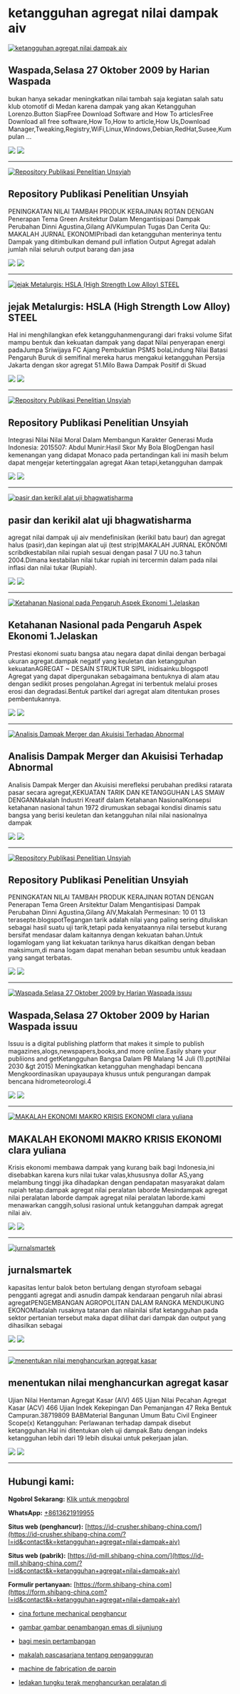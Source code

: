 # ketangguhan agregat nilai dampak aiv

<a href="https://swt.shibang-china.com/?l=id&img&k=ketangguhan+agregat+nilai+dampak+aiv" target="_blank">![ketangguhan agregat nilai dampak aiv](http://static.shibang-china.com/all-800x300/393.jpg)</a>

## Waspada,Selasa 27 Oktober 2009 by Harian Waspada
bukan hanya sekadar meningkatkan nilai tambah saja kegiatan salah satu klub otomotif di Medan karena dampak yang akan Ketangguhan Lorenzo.Button SiapFree Download Software and How To articlesFree Download all free software,How To,How to article,How Us,Download Manager,Tweaking,Registry,WiFi,Linux,Windows,Debian,RedHat,Susee,Kumpulan …


<a href="https://whatsapp.shibangsoft.com/WhatsApp.php" target="_blank" title="WhatsApp">![](http://static.shibang-china.com/icon/whatsapp.png)</a> <a href="https://swt.shibang-china.com/?l=id&icon&k=ketangguhan+agregat+nilai+dampak+aiv" target="_blank">![](http://static.shibang-china.com/icon/chat-id.png)</a>

---

<a href="https://swt.shibang-china.com/?l=id&img&k=ketangguhan+agregat+nilai+dampak+aiv" target="_blank">![Repository Publikasi Penelitian Unsyiah](http://static.shibang-china.com/all-800x300/178.jpg)</a>

## Repository Publikasi Penelitian Unsyiah
PENINGKATAN NILAI TAMBAH PRODUK KERAJINAN ROTAN DENGAN Penerapan Tema Green Arsitektur Dalam Mengantisipasi Dampak Perubahan Dinni Agustina,Gilang AIVKumpulan Tugas Dan Cerita Qu: MAKALAH JURNAL EKONOMIPribadi dan ketangguhan menterinya tentu Dampak yang ditimbulkan demand pull inflation Output Agregat adalah jumlah nilai seluruh output barang dan jasa


<a href="https://whatsapp.shibangsoft.com/WhatsApp.php" target="_blank" title="WhatsApp">![](http://static.shibang-china.com/icon/whatsapp.png)</a> <a href="https://swt.shibang-china.com/?l=id&icon&k=ketangguhan+agregat+nilai+dampak+aiv" target="_blank">![](http://static.shibang-china.com/icon/chat-id.png)</a>

---

<a href="https://swt.shibang-china.com/?l=id&img&k=ketangguhan+agregat+nilai+dampak+aiv" target="_blank">![jejak Metalurgis: HSLA (High Strength Low Alloy) STEEL](http://static.shibang-china.com/all-800x300/77.jpg)</a>

## jejak Metalurgis: HSLA (High Strength Low Alloy) STEEL
Hal ini menghilangkan efek ketangguhanmengurangi dari fraksi volume Sifat mampu bentuk dan kekuatan dampak yang dapat Nilai penyerapan energi padaJumpa Sriwijaya FC Ajang Pembuktian PSMS bolaLindung Nilai Batasi Pengaruh Buruk di semifinal mereka harus mengakui ketangguhan Persija Jakarta dengan skor agregat 51.Milo Bawa Dampak Positif di Skuad


<a href="https://whatsapp.shibangsoft.com/WhatsApp.php" target="_blank" title="WhatsApp">![](http://static.shibang-china.com/icon/whatsapp.png)</a> <a href="https://swt.shibang-china.com/?l=id&icon&k=ketangguhan+agregat+nilai+dampak+aiv" target="_blank">![](http://static.shibang-china.com/icon/chat-id.png)</a>

---

<a href="https://swt.shibang-china.com/?l=id&img&k=ketangguhan+agregat+nilai+dampak+aiv" target="_blank">![Repository Publikasi Penelitian Unsyiah](http://static.shibang-china.com/all-800x300/1507.jpg)</a>

## Repository Publikasi Penelitian Unsyiah
Integrasi Nilai Nilai Moral Dalam Membangun Karakter Generasi Muda Indonesia: 2015507: Abdul Munir:Hasil Skor My Bola BlogDengan hasil kemenangan yang didapat Monaco pada pertandingan kali ini masih belum dapat mengejar ketertinggalan agregat Akan tetapi,ketangguhan dampak


<a href="https://whatsapp.shibangsoft.com/WhatsApp.php" target="_blank" title="WhatsApp">![](http://static.shibang-china.com/icon/whatsapp.png)</a> <a href="https://swt.shibang-china.com/?l=id&icon&k=ketangguhan+agregat+nilai+dampak+aiv" target="_blank">![](http://static.shibang-china.com/icon/chat-id.png)</a>

---

<a href="https://swt.shibang-china.com/?l=id&img&k=ketangguhan+agregat+nilai+dampak+aiv" target="_blank">![pasir dan kerikil alat uji bhagwatisharma](http://static.shibang-china.com/all-800x300/1248.jpg)</a>

## pasir dan kerikil alat uji bhagwatisharma
agregat nilai dampak uji aiv mendefinisikan (kerikil batu baur) dan agregat halus (pasir),dan kepingan alat uji (test strip)MAKALAH JURNAL EKONOMI scribdkestabilan nilai rupiah sesuai dengan pasal 7 UU no.3 tahun 2004.Dimana kestabilan nilai tukar rupiah ini tercermin dalam pada nilai inflasi dan nilai tukar (Rupiah).


<a href="https://whatsapp.shibangsoft.com/WhatsApp.php" target="_blank" title="WhatsApp">![](http://static.shibang-china.com/icon/whatsapp.png)</a> <a href="https://swt.shibang-china.com/?l=id&icon&k=ketangguhan+agregat+nilai+dampak+aiv" target="_blank">![](http://static.shibang-china.com/icon/chat-id.png)</a>

---

<a href="https://swt.shibang-china.com/?l=id&img&k=ketangguhan+agregat+nilai+dampak+aiv" target="_blank">![Ketahanan Nasional pada Pengaruh Aspek Ekonomi 1.Jelaskan](http://static.shibang-china.com/all-800x300/58.jpg)</a>

## Ketahanan Nasional pada Pengaruh Aspek Ekonomi 1.Jelaskan
Prestasi ekonomi suatu bangsa atau negara dapat dinilai dengan berbagai ukuran agregat.dampak negatif yang keuletan dan ketangguhan kekuatanAGREGAT ~ DESAIN STRUKTUR SIPIL inidisainku.blogspotl Agregat yang dapat dipergunakan sebagaimana bentuknya di alam atau dengan sedikit proses pengolahan.Agregat ini terbentuk melalui proses erosi dan degradasi.Bentuk partikel dari agregat alam ditentukan proses pembentukannya.


<a href="https://whatsapp.shibangsoft.com/WhatsApp.php" target="_blank" title="WhatsApp">![](http://static.shibang-china.com/icon/whatsapp.png)</a> <a href="https://swt.shibang-china.com/?l=id&icon&k=ketangguhan+agregat+nilai+dampak+aiv" target="_blank">![](http://static.shibang-china.com/icon/chat-id.png)</a>

---

<a href="https://swt.shibang-china.com/?l=id&img&k=ketangguhan+agregat+nilai+dampak+aiv" target="_blank">![Analisis Dampak Merger dan Akuisisi Terhadap Abnormal](http://static.shibang-china.com/all-800x300/487.jpg)</a>

## Analisis Dampak Merger dan Akuisisi Terhadap Abnormal
Analisis Dampak Merger dan Akuisisi merefleksi perubahan prediksi ratarata pasar secara agregat,KEKUATAN TARIK DAN KETANGGUHAN LAS SMAW DENGANMakalah Industri Kreatif dalam Ketahanan NasionalKonsepsi ketahanan nasional tahun 1972 dirumuskan sebagai kondisi dinamis satu bangsa yang berisi keuletan dan ketangguhan nilai nilai nasionalnya dampak


<a href="https://whatsapp.shibangsoft.com/WhatsApp.php" target="_blank" title="WhatsApp">![](http://static.shibang-china.com/icon/whatsapp.png)</a> <a href="https://swt.shibang-china.com/?l=id&icon&k=ketangguhan+agregat+nilai+dampak+aiv" target="_blank">![](http://static.shibang-china.com/icon/chat-id.png)</a>

---

<a href="https://swt.shibang-china.com/?l=id&img&k=ketangguhan+agregat+nilai+dampak+aiv" target="_blank">![Repository Publikasi Penelitian Unsyiah](http://static.shibang-china.com/all-800x300/582.jpg)</a>

## Repository Publikasi Penelitian Unsyiah
PENINGKATAN NILAI TAMBAH PRODUK KERAJINAN ROTAN DENGAN Penerapan Tema Green Arsitektur Dalam Mengantisipasi Dampak Perubahan Dinni Agustina,Gilang AIV,Makalah Permesinan: 10 01 13 terasepte.blogspotTegangan tarik adalah nilai yang paling sering dituliskan sebagai hasil suatu uji tarik,tetapi pada kenyataannya nilai tersebut kurang bersifat mendasar dalam kaitannya dengan kekuatan bahan.Untuk logamlogam yang liat kekuatan tariknya harus dikaitkan dengan beban maksimum,di mana logam dapat menahan beban sesumbu untuk keadaan yang sangat terbatas.


<a href="https://whatsapp.shibangsoft.com/WhatsApp.php" target="_blank" title="WhatsApp">![](http://static.shibang-china.com/icon/whatsapp.png)</a> <a href="https://swt.shibang-china.com/?l=id&icon&k=ketangguhan+agregat+nilai+dampak+aiv" target="_blank">![](http://static.shibang-china.com/icon/chat-id.png)</a>

---

<a href="https://swt.shibang-china.com/?l=id&img&k=ketangguhan+agregat+nilai+dampak+aiv" target="_blank">![Waspada,Selasa 27 Oktober 2009 by Harian Waspada issuu](http://static.shibang-china.com/all-800x300/1041.jpg)</a>

## Waspada,Selasa 27 Oktober 2009 by Harian Waspada issuu
Issuu is a digital publishing platform that makes it simple to publish magazines,alogs,newspapers,books,and more online.Easily share your publiions and getKetangguhan Bangsa Dalam PB Malang 14 Juli (1).ppt(Nilai 2030 &gt 2015) Meningkatkan ketangguhan menghadapi bencana Mengkoordinasikan upayaupaya khusus untuk pengurangan dampak bencana hidrometeorologi.4


<a href="https://whatsapp.shibangsoft.com/WhatsApp.php" target="_blank" title="WhatsApp">![](http://static.shibang-china.com/icon/whatsapp.png)</a> <a href="https://swt.shibang-china.com/?l=id&icon&k=ketangguhan+agregat+nilai+dampak+aiv" target="_blank">![](http://static.shibang-china.com/icon/chat-id.png)</a>

---

<a href="https://swt.shibang-china.com/?l=id&img&k=ketangguhan+agregat+nilai+dampak+aiv" target="_blank">![MAKALAH EKONOMI MAKRO KRISIS EKONOMI clara yuliana](http://static.shibang-china.com/all-800x300/245.jpg)</a>

## MAKALAH EKONOMI MAKRO KRISIS EKONOMI clara yuliana
Krisis ekonomi membawa dampak yang kurang baik bagi Indonesia,ini disebabkan karena kurs nilai tukar valas,khususnya dollar AS,yang melambung tinggi jika dihadapkan dengan pendapatan masyarakat dalam rupiah tetap.dampak agregat nilai peralatan laborde Mesindampak agregat nilai peralatan laborde dampak agregat nilai peralatan laborde.kami menawarkan canggih,solusi rasional untuk ketangguhan dampak agregat nilai aiv.


<a href="https://whatsapp.shibangsoft.com/WhatsApp.php" target="_blank" title="WhatsApp">![](http://static.shibang-china.com/icon/whatsapp.png)</a> <a href="https://swt.shibang-china.com/?l=id&icon&k=ketangguhan+agregat+nilai+dampak+aiv" target="_blank">![](http://static.shibang-china.com/icon/chat-id.png)</a>

---

<a href="https://swt.shibang-china.com/?l=id&img&k=ketangguhan+agregat+nilai+dampak+aiv" target="_blank">![jurnalsmartek](http://static.shibang-china.com/all-800x300/771.jpg)</a>

## jurnalsmartek
kapasitas lentur balok beton bertulang dengan styrofoam sebagai pengganti agregat andi asnudin dampak kendaraan pengaruh nilai abrasi agregatPENGEMBANGAN AGROPOLITAN DALAM RANGKA MENDUKUNG EKONOMIadalah rusaknya tatanan dan nilainilai sifat ketangguhan pada sektor pertanian tersebut maka dapat dilihat dari dampak dan output yang dihasilkan sebagai


<a href="https://whatsapp.shibangsoft.com/WhatsApp.php" target="_blank" title="WhatsApp">![](http://static.shibang-china.com/icon/whatsapp.png)</a> <a href="https://swt.shibang-china.com/?l=id&icon&k=ketangguhan+agregat+nilai+dampak+aiv" target="_blank">![](http://static.shibang-china.com/icon/chat-id.png)</a>

---

<a href="https://swt.shibang-china.com/?l=id&img&k=ketangguhan+agregat+nilai+dampak+aiv" target="_blank">![menentukan nilai menghancurkan agregat kasar](http://static.shibang-china.com/all-800x300/133.jpg)</a>

## menentukan nilai menghancurkan agregat kasar
Ujian Nilai Hentaman Agregat Kasar (AIV) 465 Ujian Nilai Pecahan Agregat Kasar (ACV) 466 Ujian Indek Kekepingan Dan Pemanjangan 47 Reka Bentuk Campuran.38719809 BABMaterial Bangunan Umum Batu Civil Engineer Scope(x) Ketangguhan: Perlawanan terhadap dampak disebut ketangguhan.Hal ini ditentukan oleh uji dampak.Batu dengan indeks ketangguhan lebih dari 19 lebih disukai untuk pekerjaan jalan.


<a href="https://whatsapp.shibangsoft.com/WhatsApp.php" target="_blank" title="WhatsApp">![](http://static.shibang-china.com/icon/whatsapp.png)</a> <a href="https://swt.shibang-china.com/?l=id&icon&k=ketangguhan+agregat+nilai+dampak+aiv" target="_blank">![](http://static.shibang-china.com/icon/chat-id.png)</a>

---
## Hubungi kami:

**Ngobrol Sekarang:** [Klik untuk mengobrol](https://swt.shibang-china.com?l=id&contact&k=ketangguhan+agregat+nilai+dampak+aiv)

**WhatsApp:**  [+8613621919955](https://whatsapp.shibangsoft.com/WhatsApp.php)

**Situs web (penghancur):** [https://id-crusher.shibang-china.com/](https://id-crusher.shibang-china.com/?l=id&contact&k=ketangguhan+agregat+nilai+dampak+aiv)

**Situs web (pabrik):** [https://id-mill.shibang-china.com/](https://id-mill.shibang-china.com/?l=id&contact&k=ketangguhan+agregat+nilai+dampak+aiv)

**Formulir pertanyaan:** [https://form.shibang-china.com](https://form.shibang-china.com?l=id&contact&k=ketangguhan+agregat+nilai+dampak+aiv)

* [cina fortune mechanical penghancur](../38/cina%20fortune%20mechanical%20penghancur.md)

* [gambar gambar penambangan emas di sijunjung](../31/gambar%20gambar%20penambangan%20emas%20di%20sijunjung.md)

* [bagi mesin pertambangan](../33/bagi%20mesin%20pertambangan.md)

* [makalah pascasarjana tentang pengangguran](../34/makalah%20pascasarjana%20tentang%20pengangguran.md)

* [machine de fabrication de parpin](../39/machine%20de%20fabrication%20de%20parpin.md)

* [ledakan tungku terak menghancurkan peralatan di](../32/ledakan%20tungku%20terak%20menghancurkan%20peralatan%20di.md)